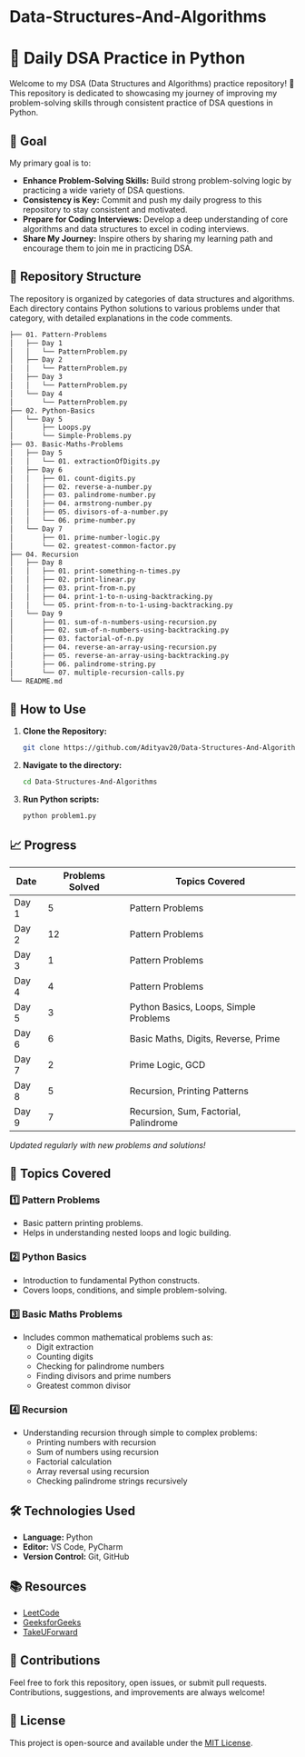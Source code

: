 # Data-Structures-And-Algorithms
# 📝 Daily DSA Practice in Python

Welcome to my DSA (Data Structures and Algorithms) practice repository! 🚀 This repository is dedicated to showcasing my journey of improving my problem-solving skills through consistent practice of DSA questions in Python.

## 🎯 Goal

My primary goal is to:

- **Enhance Problem-Solving Skills:** Build strong problem-solving logic by practicing a wide variety of DSA questions.
- **Consistency is Key:** Commit and push my daily progress to this repository to stay consistent and motivated.
- **Prepare for Coding Interviews:** Develop a deep understanding of core algorithms and data structures to excel in coding interviews.
- **Share My Journey:** Inspire others by sharing my learning path and encourage them to join me in practicing DSA.

## 📂 Repository Structure

The repository is organized by categories of data structures and algorithms. Each directory contains Python solutions to various problems under that category, with detailed explanations in the code comments.

```bash
├── 01. Pattern-Problems
│   ├── Day 1
│   │   └── PatternProblem.py
│   ├── Day 2
│   │   └── PatternProblem.py
│   ├── Day 3
│   │   └── PatternProblem.py
│   └── Day 4
│       └── PatternProblem.py
├── 02. Python-Basics
│   └── Day 5
│       ├── Loops.py
│       └── Simple-Problems.py
├── 03. Basic-Maths-Problems
│   ├── Day 5
│   │   └── 01. extractionOfDigits.py
│   ├── Day 6
│   │   ├── 01. count-digits.py
│   │   ├── 02. reverse-a-number.py
│   │   ├── 03. palindrome-number.py
│   │   ├── 04. armstrong-number.py
│   │   ├── 05. divisors-of-a-number.py
│   │   └── 06. prime-number.py
│   └── Day 7
│       ├── 01. prime-number-logic.py
│       └── 02. greatest-common-factor.py
├── 04. Recursion
│   ├── Day 8
│   │   ├── 01. print-something-n-times.py
│   │   ├── 02. print-linear.py
│   │   ├── 03. print-from-n.py
│   │   ├── 04. print-1-to-n-using-backtracking.py
│   │   └── 05. print-from-n-to-1-using-backtracking.py
│   └── Day 9
│       ├── 01. sum-of-n-numbers-using-recursion.py
│       ├── 02. sum-of-n-numbers-using-backtracking.py
│       ├── 03. factorial-of-n.py
│       ├── 04. reverse-an-array-using-recursion.py
│       ├── 05. reverse-an-array-using-backtracking.py
│       ├── 06. palindrome-string.py
│       └── 07. multiple-recursion-calls.py
└── README.md
```

## 🚀 How to Use

1. **Clone the Repository:**
   ```bash
   git clone https://github.com/Adityav20/Data-Structures-And-Algorithms.git
   ```
2. **Navigate to the directory:**
   ```bash
   cd Data-Structures-And-Algorithms
   ```
3. **Run Python scripts:**
   ```bash
   python problem1.py
   ```

## 📈 Progress

| Date       | Problems Solved | Topics Covered                       |
|------------|-----------------|--------------------------------------|
| Day 1      | 5               | Pattern Problems                     |
| Day 2      | 12               | Pattern Problems                     |
| Day 3      | 1               | Pattern Problems                     |
| Day 4      | 4               | Pattern Problems                     |
| Day 5      | 3               | Python Basics, Loops, Simple Problems|
| Day 6      | 6               | Basic Maths, Digits, Reverse, Prime  |
| Day 7      | 2               | Prime Logic, GCD                     |
| Day 8      | 5               | Recursion, Printing Patterns         |
| Day 9      | 7               | Recursion, Sum, Factorial, Palindrome|

*Updated regularly with new problems and solutions!*

## 🚀 Topics Covered

### 1️⃣ Pattern Problems
- Basic pattern printing problems.
- Helps in understanding nested loops and logic building.

### 2️⃣ Python Basics
- Introduction to fundamental Python constructs.
- Covers loops, conditions, and simple problem-solving.

### 3️⃣ Basic Maths Problems
- Includes common mathematical problems such as:
  - Digit extraction
  - Counting digits
  - Checking for palindrome numbers
  - Finding divisors and prime numbers
  - Greatest common divisor

### 4️⃣ Recursion
- Understanding recursion through simple to complex problems:
  - Printing numbers with recursion
  - Sum of numbers using recursion
  - Factorial calculation
  - Array reversal using recursion
  - Checking palindrome strings recursively


## 🛠️ Technologies Used

- **Language:** Python
- **Editor:** VS Code, PyCharm
- **Version Control:** Git, GitHub

## 📚 Resources

- [LeetCode](https://leetcode.com)
- [GeeksforGeeks](https://www.geeksforgeeks.org)
- [TakeUForward](https://takeuforward.org)

## 🤝 Contributions

Feel free to fork this repository, open issues, or submit pull requests. Contributions, suggestions, and improvements are always welcome!

## 📜 License

This project is open-source and available under the [MIT License](LICENSE).

